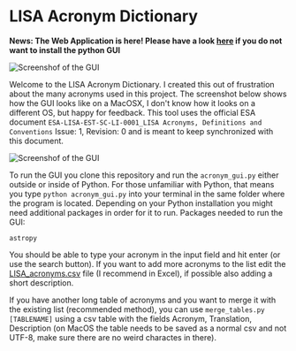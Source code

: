 # LISA Acronym Dictionary

**News: The Web Application is here! Please have a look [here](http://nora.luetzgendorf.de/lisa_acronym/) if you do not want to install the python GUI**

![Screenshof of the GUI](./screenshots/gui1.png?raw=true "Optional Title")

Welcome to the LISA Acronym Dictionary. I created this out of frustration about the many acronyms used in this project. The screenshot below shows how the GUI looks like on a MacOSX, I don't know how it looks on a different OS, but happy for feedback. This tool uses the official ESA document `ESA-LISA-EST-SC-LI-0001_LISA Acronyms, Definitions and Conventions` Issue: 1, Revision: 0 and is meant to keep synchronized with this document. 

![Screenshof of the GUI](./screenshots/gui1.png?raw=true "Optional Title")

To run the GUI you clone this repository and run the `acronym_gui.py` either outside or inside of Python. For those unfamiliar with Python, that means you type `python acronym_gui.py` into your terminal in the same folder where the program is located. Depending on your Python installation you might need additional packages in order for it to run. Packages needed to run the GUI:

`astropy`

You should be able to type your acronym in the input field and hit enter (or use the search button). If you want to add more acronyms to the list edit the [LISA_acronyms.csv](LISA_acronyms.csv) file (I recommend in Excel), if possible also adding a short description.

If you have another long table of acronyms and you want to merge it with the existing list (recommended method), you can use `merge_tables.py [TABLENAME]` using a csv table with the fields Acronym, Translation, Description (on MacOS the table needs to be saved as a normal csv and not UTF-8, make sure there are no weird charactes in there).
